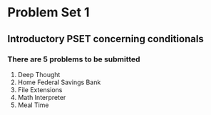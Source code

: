 # Problem Set 1

## Introductory PSET concerning conditionals

### There are 5 problems to be submitted
1. Deep Thought
2. Home Federal Savings Bank
3. File Extensions
4. Math Interpreter
5. Meal Time
